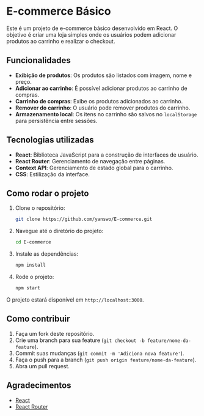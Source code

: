 # E-commerce Básico

Este é um projeto de e-commerce básico desenvolvido em React. O objetivo é criar uma loja simples onde os usuários podem adicionar produtos ao carrinho e realizar o checkout.

## Funcionalidades

- **Exibição de produtos**: Os produtos são listados com imagem, nome e preço.
- **Adicionar ao carrinho**: É possível adicionar produtos ao carrinho de compras.
- **Carrinho de compras**: Exibe os produtos adicionados ao carrinho.
- **Remover do carrinho**: O usuário pode remover produtos do carrinho.
- **Armazenamento local**: Os itens no carrinho são salvos no `localStorage` para persistência entre sessões.

## Tecnologias utilizadas

- **React**: Biblioteca JavaScript para a construção de interfaces de usuário.
- **React Router**: Gerenciamento de navegação entre páginas.
- **Context API**: Gerenciamento de estado global para o carrinho.
- **CSS**: Estilização da interface.

## Como rodar o projeto

1. Clone o repositório:
    ```bash
    git clone https://github.com/yanswo/E-commerce.git
    ```

2. Navegue até o diretório do projeto:
    ```bash
    cd E-commerce
    ```

3. Instale as dependências:
    ```bash
    npm install
    ```

4. Rode o projeto:
    ```bash
    npm start
    ```

O projeto estará disponível em `http://localhost:3000`.

## Como contribuir

1. Faça um fork deste repositório.
2. Crie uma branch para sua feature (`git checkout -b feature/nome-da-feature`).
3. Commit suas mudanças (`git commit -m 'Adiciona nova feature'`).
4. Faça o push para a branch (`git push origin feature/nome-da-feature`).
5. Abra um pull request.


## Agradecimentos

- [React](https://reactjs.org/)
- [React Router](https://reactrouter.com/)
